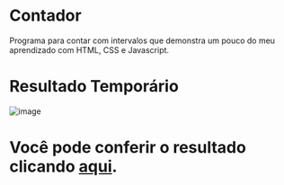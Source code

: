 # Contador
Programa para contar com intervalos que demonstra um pouco do meu aprendizado com HTML, CSS e Javascript.

# Resultado Temporário
![image](https://user-images.githubusercontent.com/69223907/209717783-c689fe84-7f6e-4ea1-91c7-5a1f091850d1.png)

# Você pode conferir o resultado clicando <a href="https://carlos-daniel-ss.github.io/Contador/" target="_blank">aqui</a>.

